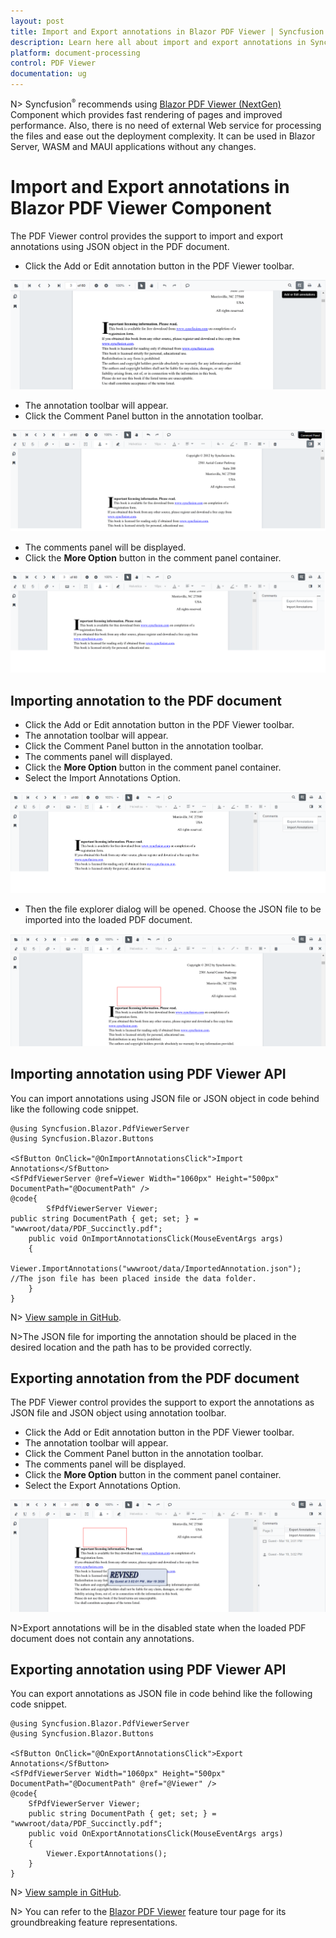 ```yaml
---
layout: post
title: Import and Export annotations in Blazor PDF Viewer | Syncfusion
description: Learn here all about import and export annotations in Syncfusion Blazor PDF Viewer component and more.
platform: document-processing
control: PDF Viewer
documentation: ug
---
```


N> Syncfusion<sup style="font-size:70%">&reg;</sup> recommends using [Blazor PDF Viewer (NextGen)](https://help.syncfusion.com/document-processing/pdf/pdf-viewer/blazor/getting-started/server-side-application) Component which provides fast rendering of pages and improved performance. Also, there is no need of external Web service for processing the files and ease out the deployment complexity. It can be used in Blazor Server, WASM and MAUI applications without any changes.

# Import and Export annotations in Blazor PDF Viewer Component

The PDF Viewer control provides the support to import and export annotations using JSON object in the PDF document.

* Click the Add or Edit annotation button in the PDF Viewer toolbar.

![Blazor PDFViewer with Edit Button](../images/blazor-pdfviewer-edit-button.png)

* The annotation toolbar will appear.
* Click the Comment Panel button in the annotation toolbar.

![Blazor PDFViewer with Comment Panel](../images/blazor-pdfviewer-edit-sticknotes-comment.png)

* The comments panel will be displayed.
* Click the **More Option** button in the comment panel container.

![Displaying More Option in Blazor PDFViewer](../images/blazor-pdfviewer-show-more-option.png)

## Importing annotation to the PDF document

* Click the Add or Edit annotation button in the PDF Viewer toolbar.
* The annotation toolbar will appear.
* Click the Comment Panel button in the annotation toolbar.
* The comments panel will displayed.
* Click the **More Option** button in the comment panel container.
* Select the Import Annotations Option.

![Importing Annotation in Blazor PDFViewer](../images/blazor-pdfviewer-import-annotation.png)

* Then the file explorer dialog will be opened. Choose the JSON file to be imported into the loaded PDF document.

![Blazor PDFViewer with Imported Annotation](../images/blazor-pdfviewer-imported-annotation.png)

## Importing annotation using PDF Viewer API

You can import annotations using JSON file or JSON object in code behind like the following code snippet.

```cshtml
@using Syncfusion.Blazor.PdfViewerServer
@using Syncfusion.Blazor.Buttons

<SfButton OnClick="@OnImportAnnotationsClick">Import Annotations</SfButton>
<SfPdfViewerServer @ref=Viewer Width="1060px" Height="500px" DocumentPath="@DocumentPath" />
@code{
        SfPdfViewerServer Viewer;
public string DocumentPath { get; set; } = "wwwroot/data/PDF_Succinctly.pdf";
    public void OnImportAnnotationsClick(MouseEventArgs args)
    {
        Viewer.ImportAnnotations("wwwroot/data/ImportedAnnotation.json"); //The json file has been placed inside the data folder.
    }
}
```

N> [View sample in GitHub](https://github.com/SyncfusionExamples/blazor-pdf-viewer-classic-examples/tree/master/Annotations/Import-Export/Annotations%20as%20JSON%20stream%20and%20file).

N>The JSON file for importing the annotation should be placed in the desired location and the path has to be provided correctly.

## Exporting annotation from the PDF document

The PDF Viewer control provides the support to export the annotations as JSON file and JSON object using annotation toolbar.

* Click the Add or Edit annotation button in the PDF Viewer toolbar.
* The annotation toolbar will appear.
* Click the Comment Panel button in the annotation toolbar.
* The comments panel will be displayed.
* Click the **More Option** button in the comment panel container.
* Select the Export Annotations Option.

![Exporting Annotation in Blazor PDFViewer](../images/blazor-pdfviewer-export-annotation.png)

N>Export annotations will be in the disabled state when the loaded PDF document does not contain any annotations.

## Exporting annotation using PDF Viewer API

You can export annotations as JSON file in code behind like the following code snippet.

```cshtml
@using Syncfusion.Blazor.PdfViewerServer
@using Syncfusion.Blazor.Buttons

<SfButton OnClick="@OnExportAnnotationsClick">Export Annotations</SfButton>
<SfPdfViewerServer Width="1060px" Height="500px" DocumentPath="@DocumentPath" @ref="@Viewer" />
@code{
    SfPdfViewerServer Viewer;
    public string DocumentPath { get; set; } = "wwwroot/data/PDF_Succinctly.pdf";
    public void OnExportAnnotationsClick(MouseEventArgs args)
    {
        Viewer.ExportAnnotations();
    }
}
```
N> [View sample in GitHub](https://github.com/SyncfusionExamples/blazor-pdf-viewer-classic-examples/tree/master/Annotations/Import-Export/Annotations%20as%20JSON%20stream%20and%20file).

N> You can refer to the [Blazor PDF Viewer](https://www.syncfusion.com/pdf-viewer-sdk/blazor-pdf-viewer) feature tour page for its groundbreaking feature representations.